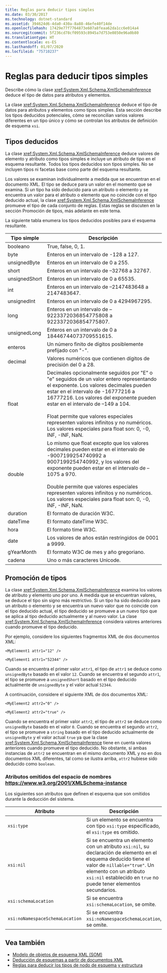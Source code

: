 ```yaml
---
title: Reglas para deducir tipos simples
ms.date: 03/30/2017
ms.technology: dotnet-standard
ms.assetid: 394624d6-4da0-430a-8a88-46efe40f14de
ms.openlocfilehash: 17429e77f7764873e607a8feaa62da1cc6e014a4
ms.sourcegitcommit: 5f236cd78cf09593c8945a7d753e0850e96a0b80
ms.translationtype: HT
ms.contentlocale: es-ES
ms.lasthandoff: 01/07/2020
ms.locfileid: "75710237"
---
```

# <a name="rules-for-inferring-simple-types"></a>Reglas para deducir tipos simples
Describe cómo la clase <xref:System.Xml.Schema.XmlSchemaInference> deduce el tipo de datos para atributos y elementos.  
  
 La clase <xref:System.Xml.Schema.XmlSchemaInference> deduce el tipo de datos para atributos y elementos como tipos simples. Esta sección describe los tipos deducidos potenciales, cómo se reconcilian varios valores diferentes en un tipo único y cómo se controlan los atributos de definición de esquema `xsi`.  
  
## <a name="inferred-types"></a>Tipos deducidos  
 La clase <xref:System.Xml.Schema.XmlSchemaInference> deduce valores de elemento y atributo como tipos simples e incluye un atributo de tipo en el esquema resultante. Todos los tipos deducidos son tipos simples. No se incluyen tipos ni facetas base como parte del esquema resultante.  
  
 Los valores se examinan individualmente a medida que se encuentran en el documento XML. El tipo se deduce para un valor en el momento que se examina. Si un tipo ha sido deducido para un atributo o elemento y se encuentra un valor para el atributo o elemento que no coincide con el tipo deducido actual, la clase <xref:System.Xml.Schema.XmlSchemaInference> promueve el tipo de cada conjunto de reglas. Estas reglas se discuten en la sección Promoción de tipos, más adelante en este tema.  
  
 La siguiente tabla enumera los tipos deducidos posibles para el esquema resultante.  
  
|Tipo simple|Descripción|  
|-----------------|-----------------|  
|booleano|True, false, 0, 1.|  
|byte|Enteros en un intervalo de -128 a 127.|  
|unsignedByte|Enteros en un intervalo de 0 a 255.|  
|short|Enteros en un intervalo de –32768 a 32767.|  
|unsignedShort|Enteros en un intervalo de 0 a 65535.|  
|int|Enteros en un intervalo de –2147483648 a 2147483647.|  
|unsignedInt|Enteros en un intervalo de 0 a 4294967295.|  
|long|Enteros en un intervalo de –9223372036854775808 a 9223372036854775807.|  
|unsignedLong|Enteros en un intervalo de 0 a 18446744073709551615.|  
|enteros|Un número finito de dígitos posiblemente prefijado con "-".|  
|decimal|Valores numéricos que contienen dígitos de precisión del 0 a 28.|  
|float|Decimales opcionalmente seguidos por "E" o "e" seguidos de un valor entero representando el exponente. Los valores decimales pueden estar en el intervalo de -16777216 a 16777216. Los valores del exponente pueden estar en el intervalo de –149 a 104.<br /><br /> Float permite que valores especiales representen valores infinitos y no numéricos. Los valores especiales para float son: 0, -0, INF, -INF, NaN.|  
|double|Lo mismo que float excepto que los valores decimales pueden estar en el intervalo de -9007199254740992 a 9007199254740992, y los valores del exponente pueden estar en el intervalo de –1075 a 970.<br /><br /> Double permite que valores especiales representen valores infinitos y no numéricos. Los valores especiales para float son: 0, -0, INF, -INF, NaN.|  
|duration|El formato de duración W3C.|  
|dateTime|El formato dateTime W3C.|  
|hora|El formato time W3C.|  
|date|Los valores de años están restringidos de 0001 a 9999.|  
|gYearMonth|El formato W3C de mes y año gregoriano.|  
|cadena|Uno o más caracteres Unicode.|  
  
## <a name="type-promotion"></a>Promoción de tipos  
 La clase <xref:System.Xml.Schema.XmlSchemaInference> examina los valores de atributo y elemento uno por uno. A medida que se encuentran valores, se deduce el tipo sin signo más restrictivo. Si un tipo ha sido deducido para un atributo o elemento y se encuentra un nuevo valor que no coincide con el tipo deducido actual, el tipo deducido se promueve a un nuevo tipo que se aplica al tipo deducido actualmente y al nuevo valor. La clase <xref:System.Xml.Schema.XmlSchemaInference> considera valores anteriores cuando promueve el tipo deducido.  
  
 Por ejemplo, considere los siguientes fragmentos XML de dos documentos XML:  
  
 `<MyElement1 attr1="12" />`  
  
 `<MyElement1 attr1="52344" />`  
  
 Cuando se encuentra el primer valor `attr1`, el tipo de `attr1` se deduce como `unsignedByte` basado en el valor `12`. Cuando se encuentra el segundo `attr1`, el tipo se promueve a `unsignedShort` basado en el tipo deducido actualmente de `unsignedByte` y el valor actual `52344`.  
  
 A continuación, considere el siguiente XML de dos documentos XML:  
  
 `<MyElement2 attr2="0" />`  
  
 `<MyElement2 attr2="true" />`  
  
 Cuando se encuentra el primer valor `attr2`, el tipo de `attr2` se deduce como `unsignedByte` basado en el valor `0`. Cuando se encuentra el segundo `attr2`, el tipo se promueve a `string` basado en el tipo deducido actualmente de `unsignedByte` y el valor actual `true` ya que la clase <xref:System.Xml.Schema.XmlSchemaInference> tiene en cuenta valores anteriores cuando promueve el tipo deducido. No obstante, si ambas instancias de `attr2` se encuentran en el mismo documento XML y no en dos documentos XML diferentes, tal como se ilustra arriba, `attr2` hubiese sido deducido como `boolean`.  
  
### <a name="ignored-attributes-from-the-httpswwww3org2001xmlschema-instance-namespace"></a>Atributos omitidos del espacio de nombres <https://www.w3.org/2001/XMLSchema-instance>

Los siguientes son atributos que definen el esquema que son omitidos durante la deducción del sistema.  
  
|Atributo|Descripción|  
|---------------|-----------------|  
|`xsi:type`|Si un elemento se encuentra con tipo `xsi:type` especificado, el `xsi:type` es omitido.|  
|`xsi:nil`|Si se encuentra un elemento con un atributo `xsi:nil`, su declaración de elemento en el esquema deducido tiene el valor de `nillable="true"`. Un elemento con un atributo `xsi:nil` establecido en `true` no puede tener elementos secundarios.|  
|`xsi:schemaLocation`|Si se encuentra `xsi:schemaLocation`, se omite.|  
|`xsi:noNamespaceSchemaLocation`|Si se encuentra `xsi:noNamespaceSchemaLocation`, se omite.|  
  
## <a name="see-also"></a>Vea también

- [Modelo de objetos de esquema XML (SOM)](../../../../docs/standard/data/xml/xml-schema-object-model-som.md)
- [Deducción de esquemas a partir de documentos XML](../../../../docs/standard/data/xml/inferring-schemas-from-xml-documents.md)
- [Reglas para deducir los tipos de nodo de esquema y estructura](../../../../docs/standard/data/xml/rules-for-inferring-schema-node-types-and-structure.md)
